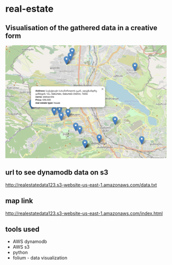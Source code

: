 # real-estate

## Visualisation of the gathered data in a creative form
![map](./map.png)

## url to see dynamodb data on s3 
http://realestatedata123.s3-website-us-east-1.amazonaws.com/data.txt

## map link
http://realestatedata123.s3-website-us-east-1.amazonaws.com/index.html

## tools used
- AWS dynamodb
- AWS s3
- python
- folium - data visualization